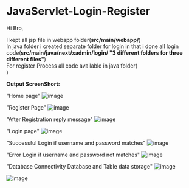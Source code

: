 # JavaServlet-Login-Register

Hi Bro,

I kept all jsp file in webapp folder(**src/main/webapp/**) <br>
In java folder i created separate folder for login in that i done all login code(**src/main/java/next/xadmin/login/ "3 different folders for three different files"**)<br>
For register Process all code available in java folder(<br>)<br>

**Output ScreenShort:**

"Home page"
![image](https://user-images.githubusercontent.com/81795180/116693950-3d395980-a9dc-11eb-9e5c-42b06a8c8228.png)

"Register Page"
![image](https://user-images.githubusercontent.com/81795180/116694029-5c37eb80-a9dc-11eb-810a-c1c7ae91ae3a.png)

"After Registration reply message"
![image](https://user-images.githubusercontent.com/81795180/116694256-af11a300-a9dc-11eb-8577-cb1cc0b3f454.png)

"Login page"
![image](https://user-images.githubusercontent.com/81795180/116694347-cb154480-a9dc-11eb-8b49-3ea11561cf43.png)

"Successful Login if username and password matches"
![image](https://user-images.githubusercontent.com/81795180/116694429-eaac6d00-a9dc-11eb-9847-00df54ec6589.png)

"Error Login if username and password not matches"
![image](https://user-images.githubusercontent.com/81795180/116694591-17608480-a9dd-11eb-85d9-485e9a8a24f2.png)

"Database Connectivity Database and Table data storage"
![image](https://user-images.githubusercontent.com/81795180/116694844-64445b00-a9dd-11eb-9d87-af4051a82990.png)

![image](https://user-images.githubusercontent.com/81795180/116694925-84741a00-a9dd-11eb-8cca-3c80287c2883.png)

